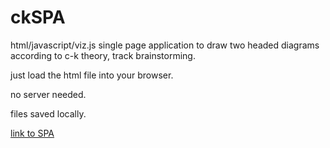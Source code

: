 # ckSPA
html/javascript/viz.js single page application to draw two headed diagrams according to c-k theory, track brainstorming.

just load the html file into your browser.

no server needed.

files saved locally.

[link to SPA](https://tilnow.github.io/ckSPA/ckspav082_4.html)

